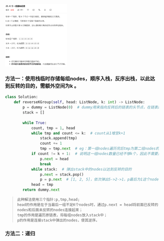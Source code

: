 <img src = 'https://github.com/leopardv10/DataStructure-and-ComputerAlgorithm/blob/master/%E9%93%BE%E8%A1%A8/images/LC25.png?raw=true' width = 40%>

### 方法一：使用栈临时存储每组nodes，顺序入栈，反序出栈，以此达到反转的目的，需额外空间为k  。

```python
class Solution:
    def reverseKGroup(self, head: ListNode, k: int) -> ListNode:
        p = dummy = ListNode(0)  # dummy用来指向反转后的链表的头节点，在链表题中极其常见
        stack = []
        
        while True:
            count, tmp = 1, head  
            while tmp and count <= k:  # count从1增至k+1
                stack.append(tmp)
                count += 1
                tmp = tmp.next  # eg：第一组nodes遍历完后tmp为第二组nodes的1st node
            if count != k + 1:  # 说明这一组nodes数量已经不够k个，因此不需要反转
                p.next = head
                break
            while stack:  # 弹出stack中的nodes以达到反转的目的
                p.next = stack.pop()
                p = p.next  # [1, 2, 5]，依次弹出5->2->1，p最后为1这个node
            head = tmp
        return dummy.next
```

>     此种解法使用三个指针:p,tmp,head;
>     head的作用是在于当最后一组不足K个nodes时，通过p.next = head将前面已反转的nodes和后面未反转的nodes连接起来；
>     tmp的作用是遍历原链表，将每组nodes放入stack中；
>     p的作用是连接stack中弹出的nodes，使其逆序。

### 方法二：递归  

